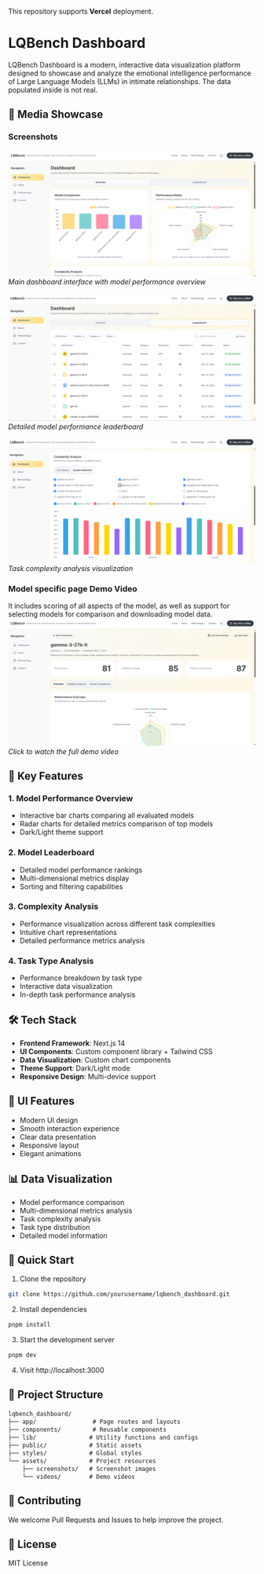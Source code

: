 This repository supports **Vercel** deployment.
# LQBench Dashboard

LQBench Dashboard is a modern, interactive data visualization platform designed to showcase and analyze the emotional intelligence performance of Large Language Models (LLMs) in intimate relationships. The data populated inside is not real.

## 📸 Media Showcase

### Screenshots
![Dashboard Overview](assets/screenshots/dashboard-overview.png)
*Main dashboard interface with model performance overview*

![Model Leaderboard](assets/screenshots/model-leaderboard.png)
*Detailed model performance leaderboard*

![Complexity Analysis](assets/screenshots/complexity-analysis.png)
*Task complexity analysis visualization*

### Model specific page Demo Video
It includes scoring of all aspects of the model, as well as support for selecting models for comparison and downloading model data.
[![Dashboard Demo](assets/screenshots/demo-thumbnail.png)](assets/videos/dashboard-demo.mp4)
*Click to watch the full demo video*

## 🌟 Key Features

### 1. Model Performance Overview
- Interactive bar charts comparing all evaluated models
- Radar charts for detailed metrics comparison of top models
- Dark/Light theme support

### 2. Model Leaderboard
- Detailed model performance rankings
- Multi-dimensional metrics display
- Sorting and filtering capabilities

### 3. Complexity Analysis
- Performance visualization across different task complexities
- Intuitive chart representations
- Detailed performance metrics analysis

### 4. Task Type Analysis
- Performance breakdown by task type
- Interactive data visualization
- In-depth task performance analysis

## 🛠️ Tech Stack

- **Frontend Framework**: Next.js 14
- **UI Components**: Custom component library + Tailwind CSS
- **Data Visualization**: Custom chart components
- **Theme Support**: Dark/Light mode
- **Responsive Design**: Multi-device support

## 🎨 UI Features

- Modern UI design
- Smooth interaction experience
- Clear data presentation
- Responsive layout
- Elegant animations

## 📊 Data Visualization

- Model performance comparison
- Multi-dimensional metrics analysis
- Task complexity analysis
- Task type distribution
- Detailed model information

## 🚀 Quick Start

1. Clone the repository
```bash
git clone https://github.com/yourusername/lqbench_dashboard.git
```

2. Install dependencies
```bash
pnpm install
```

3. Start the development server
```bash
pnpm dev
```

4. Visit http://localhost:3000

## 📝 Project Structure

```
lqbench_dashboard/
├── app/                # Page routes and layouts
├── components/         # Reusable components
├── lib/               # Utility functions and configs
├── public/            # Static assets
├── styles/            # Global styles
└── assets/            # Project resources
    ├── screenshots/   # Screenshot images
    └── videos/        # Demo videos
```

## 🤝 Contributing

We welcome Pull Requests and Issues to help improve the project.

## 📄 License

MIT License 